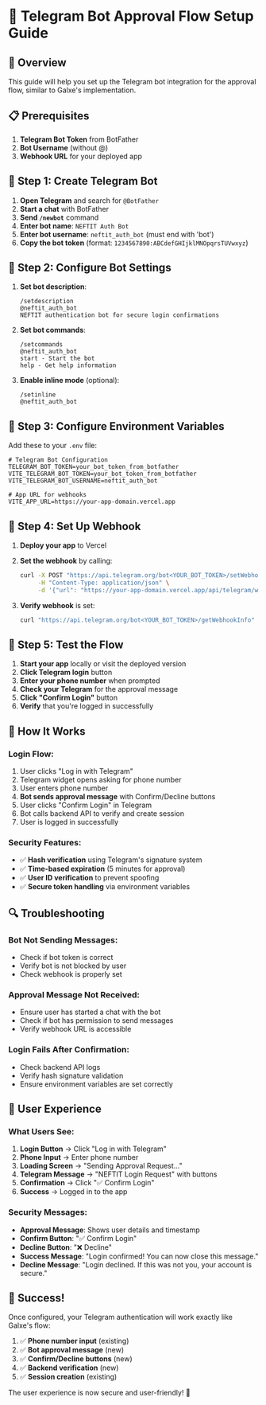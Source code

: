 # 🤖 Telegram Bot Approval Flow Setup Guide

## 🎯 Overview

This guide will help you set up the Telegram bot integration for the approval flow, similar to Galxe's implementation.

## 📋 Prerequisites

1. **Telegram Bot Token** from BotFather
2. **Bot Username** (without @)
3. **Webhook URL** for your deployed app

## 🔧 Step 1: Create Telegram Bot

1. **Open Telegram** and search for `@BotFather`
2. **Start a chat** with BotFather
3. **Send `/newbot`** command
4. **Enter bot name**: `NEFTIT Auth Bot`
5. **Enter bot username**: `neftit_auth_bot` (must end with 'bot')
6. **Copy the bot token** (format: `1234567890:ABCdefGHIjklMNOpqrsTUVwxyz`)

## 🔧 Step 2: Configure Bot Settings

1. **Set bot description**:
   ```
   /setdescription
   @neftit_auth_bot
   NEFTIT authentication bot for secure login confirmations
   ```

2. **Set bot commands**:
   ```
   /setcommands
   @neftit_auth_bot
   start - Start the bot
   help - Get help information
   ```

3. **Enable inline mode** (optional):
   ```
   /setinline
   @neftit_auth_bot
   ```

## 🔧 Step 3: Configure Environment Variables

Add these to your `.env` file:

```env
# Telegram Bot Configuration
TELEGRAM_BOT_TOKEN=your_bot_token_from_botfather
VITE_TELEGRAM_BOT_TOKEN=your_bot_token_from_botfather
VITE_TELEGRAM_BOT_USERNAME=neftit_auth_bot

# App URL for webhooks
VITE_APP_URL=https://your-app-domain.vercel.app
```

## 🔧 Step 4: Set Up Webhook

1. **Deploy your app** to Vercel
2. **Set the webhook** by calling:
   ```bash
   curl -X POST "https://api.telegram.org/bot<YOUR_BOT_TOKEN>/setWebhook" \
        -H "Content-Type: application/json" \
        -d '{"url": "https://your-app-domain.vercel.app/api/telegram/webhook"}'
   ```

3. **Verify webhook** is set:
   ```bash
   curl "https://api.telegram.org/bot<YOUR_BOT_TOKEN>/getWebhookInfo"
   ```

## 🔧 Step 5: Test the Flow

1. **Start your app** locally or visit the deployed version
2. **Click Telegram login** button
3. **Enter your phone number** when prompted
4. **Check your Telegram** for the approval message
5. **Click "Confirm Login"** button
6. **Verify** that you're logged in successfully

## 🚀 How It Works

### **Login Flow:**
1. User clicks "Log in with Telegram"
2. Telegram widget opens asking for phone number
3. User enters phone number
4. **Bot sends approval message** with Confirm/Decline buttons
5. User clicks "Confirm Login" in Telegram
6. Bot calls backend API to verify and create session
7. User is logged in successfully

### **Security Features:**
- ✅ **Hash verification** using Telegram's signature system
- ✅ **Time-based expiration** (5 minutes for approval)
- ✅ **User ID verification** to prevent spoofing
- ✅ **Secure token handling** via environment variables

## 🔍 Troubleshooting

### **Bot Not Sending Messages:**
- Check if bot token is correct
- Verify bot is not blocked by user
- Check webhook is properly set

### **Approval Message Not Received:**
- Ensure user has started a chat with the bot
- Check if bot has permission to send messages
- Verify webhook URL is accessible

### **Login Fails After Confirmation:**
- Check backend API logs
- Verify hash signature validation
- Ensure environment variables are set correctly

## 📱 User Experience

### **What Users See:**
1. **Login Button** → Click "Log in with Telegram"
2. **Phone Input** → Enter phone number
3. **Loading Screen** → "Sending Approval Request..."
4. **Telegram Message** → "NEFTIT Login Request" with buttons
5. **Confirmation** → Click "✅ Confirm Login"
6. **Success** → Logged in to the app

### **Security Messages:**
- **Approval Message**: Shows user details and timestamp
- **Confirm Button**: "✅ Confirm Login"
- **Decline Button**: "❌ Decline"
- **Success Message**: "Login confirmed! You can now close this message."
- **Decline Message**: "Login declined. If this was not you, your account is secure."

## 🎉 Success!

Once configured, your Telegram authentication will work exactly like Galxe's flow:

1. ✅ **Phone number input** (existing)
2. ✅ **Bot approval message** (new)
3. ✅ **Confirm/Decline buttons** (new)
4. ✅ **Backend verification** (new)
5. ✅ **Session creation** (existing)

The user experience is now secure and user-friendly! 🚀
